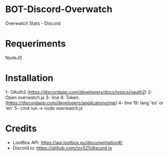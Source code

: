 # BOT-Discord-Overwatch
Overwatch Stats - Discord

# Requeriments
NodeJS

# Installation
1- OAuth2 (https://discordapp.com/developers/docs/topics/oauth2)
2- Open overwatch.js
3- line 4: Token. (https://discordapp.com/developers/applications/me)
4- line 19: lang 'es' or 'en'
5- cmd run -> node overwatch.js

# Credits
- LootBox API: https://api.lootbox.eu/documentation#/
- Discord.io: https://github.com/izy521/discord.io



